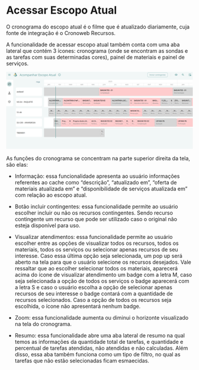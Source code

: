 # Acessar Escopo Atual

O cronograma do escopo atual é o filme que é atualizado diariamente, cuja fonte de integração é o Cronoweb Recursos. 

A funcionalidade de acessar escopo atual também conta com uma aba lateral que contém 3 ícones: cronograma (onde se encontram as sondas e as tarefas com suas determinadas cores), painel de materiais e painel de serviços. 

![alt text](image-9.png)

As funções do cronograma se concentram na parte superior direita da tela, são elas:

- Informação: essa funcionalidade apresenta ao usuário informações referentes ao cache como “descrição”, “atualizado em”, “oferta de materiais atualizada em” e “disponibilidade de serviços atualizada em” com relação ao escopo atual.

- Botão incluir contingentes: essa funcionalidade permite ao usuário escolher incluir ou não os recursos contingentes. Sendo recurso contingente um recurso que pode ser utilizado caso o original não esteja disponível para uso.

- Visualizar atendimentos:  essa funcionalidade permite ao usuário escolher entre as opções de visualizar todos os recursos, todos os materiais, todos os serviços ou selecionar apenas recursos de seu interesse. Caso essa última opção seja selecionada, um pop up será aberto na tela para que o usuário selecione os recursos desejados. Vale ressaltar que ao escolher selecionar todos os materiais, aparecerá acima do ícone de visualizar atendimento um badge com a letra M, caso seja selecionada a opção de todos os serviços o badge aparecerá com a letra S e caso o usuário escolha a opção de selecionar apenas recursos de seu interesse o badge contará com a quantidade de recursos selecionados. Caso a opção de todos os recursos seja escolhida, o ícone não apresentará nenhum badge.

- Zoom:  essa funcionalidade aumenta ou diminui o horizonte visualizado na tela do cronograma.

- Resumo: essa funcionalidade abre uma aba lateral de resumo na qual temos as informações da quantidade total de tarefas, e quantidade e percentual de tarefas atendidas, não atendidas e não calculadas. Além disso, essa aba também funciona como um tipo de filtro, no qual as tarefas que não estão selecionadas ficam esmaecidas.
